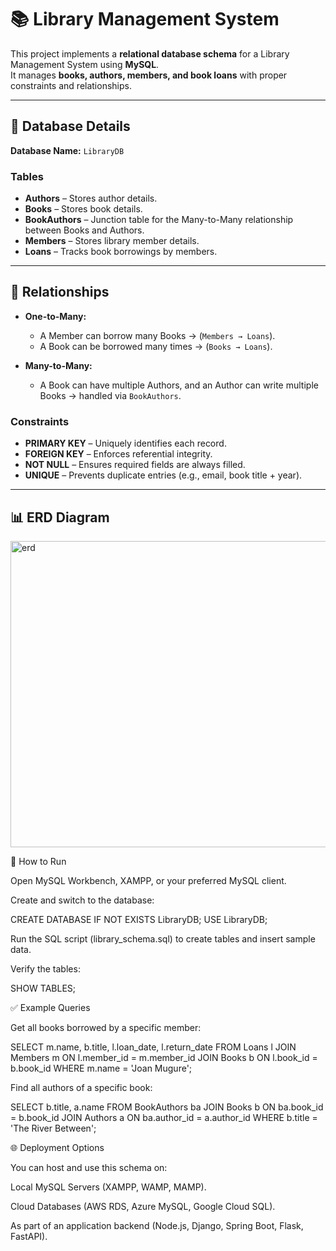 # 📚 Library Management System

This project implements a **relational database schema** for a Library Management System using **MySQL**.  
It manages **books, authors, members, and book loans** with proper constraints and relationships.

---

## 📂 Database Details

**Database Name:** `LibraryDB`

### Tables
- **Authors** – Stores author details.  
- **Books** – Stores book details.  
- **BookAuthors** – Junction table for the Many-to-Many relationship between Books and Authors.  
- **Members** – Stores library member details.  
- **Loans** – Tracks book borrowings by members.  

---

## 🔗 Relationships

- **One-to-Many:**
  - A Member can borrow many Books → (`Members → Loans`).  
  - A Book can be borrowed many times → (`Books → Loans`).  

- **Many-to-Many:**
  - A Book can have multiple Authors, and an Author can write multiple Books → handled via `BookAuthors`.  

### Constraints
- **PRIMARY KEY** – Uniquely identifies each record.  
- **FOREIGN KEY** – Enforces referential integrity.  
- **NOT NULL** – Ensures required fields are always filled.  
- **UNIQUE** – Prevents duplicate entries (e.g., email, book title + year).  

---

## 📊 ERD Diagram

<img width="1089" height="490" alt="erd" src="https://github.com/user-attachments/assets/a2ecab91-e2bb-4d26-97de-d70b23489f55" />

🚀 How to Run

Open MySQL Workbench, XAMPP, or your preferred MySQL client.

Create and switch to the database:

CREATE DATABASE IF NOT EXISTS LibraryDB;
USE LibraryDB;


Run the SQL script (library_schema.sql) to create tables and insert sample data.

Verify the tables:

SHOW TABLES;

✅ Example Queries

Get all books borrowed by a specific member:

SELECT m.name, b.title, l.loan_date, l.return_date
FROM Loans l
JOIN Members m ON l.member_id = m.member_id
JOIN Books b ON l.book_id = b.book_id
WHERE m.name = 'Joan Mugure';


Find all authors of a specific book:

SELECT b.title, a.name
FROM BookAuthors ba
JOIN Books b ON ba.book_id = b.book_id
JOIN Authors a ON ba.author_id = a.author_id
WHERE b.title = 'The River Between';

🌐 Deployment Options

You can host and use this schema on:

Local MySQL Servers (XAMPP, WAMP, MAMP).

Cloud Databases (AWS RDS, Azure MySQL, Google Cloud SQL).

As part of an application backend (Node.js, Django, Spring Boot, Flask, FastAPI).
